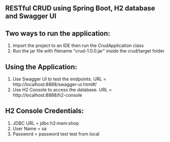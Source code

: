 ## RESTful CRUD using Spring Boot, H2 database and Swagger UI

## Two ways to run the application:
1. Import the project to an IDE then run the CrudApplication class
2. Run the jar file with filename "crud-1.0.0.jar" inside the crud/target folder

## Using the Application:
1. Use Swagger UI to test the endpoints. URL = http://localhost:8888/swagger-ui.html#/
2. Use H2 Console to access the database. URL = http://localhost:8888/h2-console

## H2 Console Credentials:
1. JDBC URL = jdbc:h2:mem:shop
2. User Name = sa
3. Password = password
test
test from local